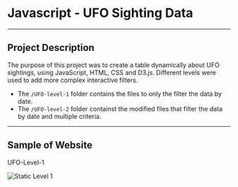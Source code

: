 # Javascript - UFO Sighting Data 

---

## Project Description
The purpose of this project was to create a table dynamically about UFO sightings, using JavaScript, HTML, CSS and D3.js. Different levels were used to add more complex interactive filters.
- The `/UFO-level-1` folder contains the files to only the filter the data by date.
- The `/UFO-level-2` folder containst the modified files that filter the data by date and multiple criteria.

---

## Sample of Website

UFO-Level-1

![Static Level 1](Screenshots/UFO-Sightings-Level-1.png "Sample of Website")

